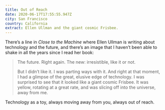 ```yaml
---
title: Out of Reach
date: 2020-06-17T17:55:55.947Z
city: San Francisco
country: California
extract: Ellen Ullman and the giant cosmic Frisbee.
---
```

There’s a line in *Close to the Machine* where Ellen Ullman is writing about technology and the future, and there’s an image that I haven’t been able to shake in all the years since I read her book:

> The future. Right again. The new: irresistible, like it or not.
>
> But I didn’t like it. I was parting ways with it. And right at that moment, I had a glimpse of the great, elusive edge of technology. I was surprised to see that it looked like a giant cosmic Frisbee. It was yellow, rotating at a great rate, and was slicing off into the universe, away from me. 

Technology as a toy, always moving away from you, always out of reach.